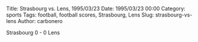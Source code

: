 Title: Strasbourg vs. Lens, 1995/03/23
Date: 1995/03/23 00:00
Category: sports
Tags: football, football scores, Strasbourg, Lens
Slug: strasbourg-vs-lens
Author: carbonero


Strasbourg 0 - 0 Lens
